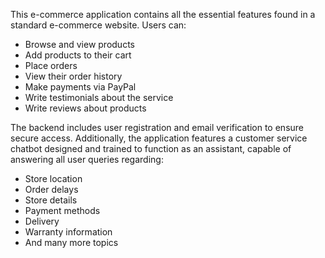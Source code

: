 
This e-commerce application contains all the essential features found in a standard e-commerce website. Users can:

- Browse and view products
- Add products to their cart
- Place orders
- View their order history
- Make payments via PayPal
- Write testimonials about the service
- Write reviews about products

The backend includes user registration and email verification to ensure secure access. Additionally, the application features a customer service chatbot designed and trained to function as an assistant, capable of answering all user queries regarding:

- Store location
- Order delays
- Store details
- Payment methods
- Delivery
- Warranty information
- And many more topics
